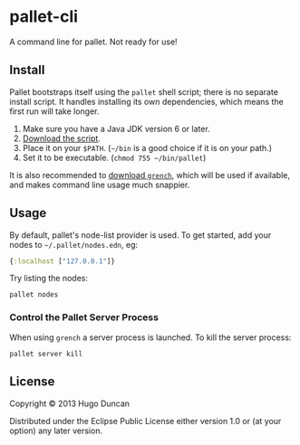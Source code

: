# pallet-cli

A command line for pallet.  Not ready for use!

## Install

Pallet bootstraps itself using the `pallet` shell script; there is no
separate install script. It handles installing its own dependencies,
which means the first run will take longer.

1. Make sure you have a Java JDK version 6 or later.
2. [Download the script](https://raw.github.com/pallet/pallet-cli/develop/bin/pallet).
3. Place it on your `$PATH`. (`~/bin` is a good choice if it is on your path.)
4. Set it to be executable. (`chmod 755 ~/bin/pallet`)

It is also recommended to
[download `grench`](http://leiningen.org/grench.html), which will be
used if available, and makes command line usage much snappier.

## Usage

By default, pallet's node-list provider is used.  To get started, add
your nodes to `~/.pallet/nodes.edn`, eg:

```clj
{:localhost ["127.0.0.1"]}
```

Try listing the nodes:

```
pallet nodes
```

### Control the Pallet Server Process

When using `grench` a server process is launched.  To kill the server process:

    pallet server kill

## License

Copyright © 2013 Hugo Duncan

Distributed under the Eclipse Public License either version 1.0 or (at
your option) any later version.
